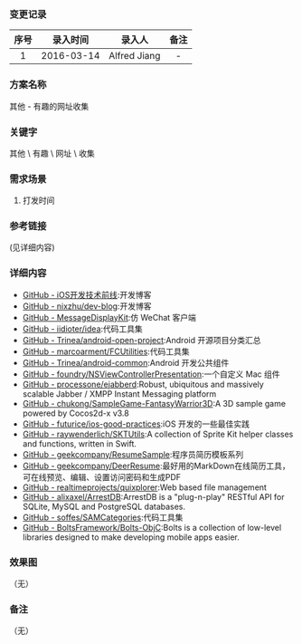 ### 变更记录

| 序号 | 录入时间 | 录入人 | 备注 |
|:--------:|:--------:|:--------:|:--------:|
| 1 | 2016-03-14 | Alfred Jiang | - |

### 方案名称

其他 - 有趣的网址收集

### 关键字

其他 \ 有趣 \ 网址 \ 收集

### 需求场景

1. 打发时间

### 参考链接
(见详细内容)

### 详细内容

* [GitHub - iOS开发技术前线](https://github.com/bboyfeiyu/iOS-tech-frontier):开发博客
* [GitHub - nixzhu/dev-blog](https://github.com/nixzhu/dev-blog):开发博客
* [GitHub - MessageDisplayKit](https://github.com/xhzengAIB/MessageDisplayKit):仿 WeChat 客户端
* [GitHub - iidioter/idea](https://github.com/iidioter/idea):代码工具集
* [GitHub - Trinea/android-open-project](https://github.com/Trinea/android-open-project):Android 开源项目分类汇总
* [GitHub - marcoarment/FCUtilities](https://github.com/marcoarment/FCUtilities):代码工具集
* [GitHub - Trinea/android-common](https://github.com/Trinea/android-common):Android 开发公共组件
* [GitHub - foundry/NSViewControllerPresentation](https://github.com/foundry/NSViewControllerPresentation):一个自定义 Mac 组件
* [GitHub - processone/ejabberd](https://github.com/processone/ejabberd):Robust, ubiquitous and massively scalable Jabber / XMPP Instant Messaging platform
* [GitHub - chukong/SampleGame-FantasyWarrior3D](https://github.com/chukong/SampleGame-FantasyWarrior3D):A 3D sample game powered by Cocos2d-x v3.8
* [GitHub - futurice/ios-good-practices](https://github.com/futurice/ios-good-practices):iOS 开发的一些最佳实践
* [GitHub - raywenderlich/SKTUtils](https://github.com/raywenderlich/SKTUtils):A collection of Sprite Kit helper classes and functions, written in Swift.
* [GitHub - geekcompany/ResumeSample](https://github.com/geekcompany/ResumeSample):程序员简历模板系列
* [GitHub - geekcompany/DeerResume](https://github.com/geekcompany/DeerResume):最好用的MarkDown在线简历工具，可在线预览、编辑、设置访问密码和生成PDF
* [GitHub - realtimeprojects/quixplorer](https://github.com/realtimeprojects/quixplorer):Web based file management
* [GitHub - alixaxel/ArrestDB](https://github.com/alixaxel/ArrestDB):ArrestDB is a "plug-n-play" RESTful API for SQLite, MySQL and PostgreSQL databases.
* [GitHub - soffes/SAMCategories](https://github.com/soffes/SAMCategories):代码工具集
* [GitHub - BoltsFramework/Bolts-ObjC](https://github.com/BoltsFramework/Bolts-ObjC):Bolts is a collection of low-level libraries designed to make developing mobile apps easier. 

### 效果图
（无）

### 备注
（无）
